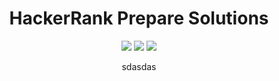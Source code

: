 <h1 align="center">HackerRank Prepare Solutions</h1>

<p align="center">
	<img src="https://img.shields.io/badge/Problems%20Solved-115-brightgreen.svg?style=for-the-badge">
	<img src="https://img.shields.io/badge/Language-Python-blue.svg?style=for-the-badge&logo=python">
	<img src="https://img.shields.io/badge/Latest%20Update-06/21/2018-yellow.svg?style=for-the-badge">
</p>
<p align="center">
	sdasdas	
</p>

